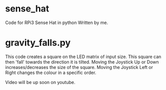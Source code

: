 # sense_hat
Code for RPi3 Sense Hat in python
Written by me.


# gravity_falls.py
This code creates a square on the LED matrix of input size.
This square can then 'fall' towards the direction it is tilted.
Moving the Joystick Up or Down increases/decreases the size of the square.
Moving the Joystick Left or Right changes the colour in a specific order.

Video will be up soon on youtube.
